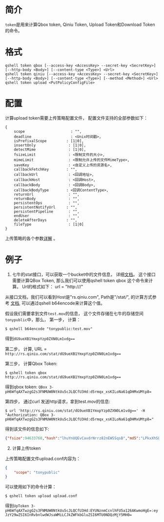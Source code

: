 # 简介

`token`是用来计算Qbox token, Qiniu Token, Upload Token和Download Token的命令。

# 格式

```
qshell token qbox [--access-key <AccessKey> --secret-key <SecretKey>] [--http-body <Body>] [--content-type <Type>] <Url>
qshell token qiniu [--access-key <AccessKey> --secret-key <SecretKey>] [--http-body <Body>] [--content-type <Type>] [--method <Method>] <Url>
qshell token upload <PutPolicyConfigFile>
```

# 配置

计算upload token需要上传策略配置文件， 配置文件支持的全部参数如下：

```
{
	scope                     : "",
	deadline                  : <Unix时间戳>,
	isPrefixalScope         : [1|0],
	insertOnly               : [1|0],
	detectMime               : [1|0],
	fsizeLimit               : <限制文件的大小>,
	mimeLimit                : <限制允许上传的文件MimeType>,
	saveKey                  : <自定义上传的资源名>,
	callbackFetchKey        : "",
	callbackUrl              : <回调地址>,
	callbackHost             : <回调Host>,
	callbackBody             : <回调Body>,
	callbackBodyType        : <回调ContentType>,
	returnUrl                : "",
	returnBody               : "",
	persistentOps            : "",
	persistentNotifyUrl     : "",
	persistentPipeline       : "",
	endUser                  : "",
	deleteAfterDays         : "",
	fileType                 : [1|0]
}
```

上传策略的各个参数[详解](https://developer.qiniu.com/kodo/manual/1206/put-policy) 。


# 例子

1. 七牛的stat接口，可以获取一个bucket中的文件信息， 详细[文档](https://developer.qiniu.com/kodo/api/1308/stat)。
这个接口需要计算QBox Token, 那么我们可以使用qshell token qbox <Url>这个命令来计算。
Url的格式如下：
url = "http://<Host>/<Path>"

从接口文档，我们可以看到Host是"rs.qiniu.com",  Path是"/stat/<EncodedEntryURI>", <EncodeEntryURI>的计算方式参考
[文档](https://developer.qiniu.com/kodo/api/1276/data-format), 可以通过qshell b64encode来计算这个值。

假设我们需要拿到文件`test.mov`的信息， 这个文件存储在七牛的存储空间`tonypublic`中，那么，
第一步， 计算<EncodeEntryURI>：

```
$ qshell b64encode "tonypublic:test.mov"
```

得到`dG9ueXB1YmxpYzp0ZXN0Lm1vdg==`

第二步， 计算<Url>, URL = `http://rs.qiniu.com/stat/dG9ueXB1YmxpYzp0ZXN0Lm1vdg==`

第三步， 计算Qbox Token:

```
$ qshell token qbox http://rs.qiniu.com/stat/dG9ueXB1YmxpYzp0ZXN0Lm1vdg==
```

得到qbox token: `QBox 3-pH6WfqAXTwzgG2s3FNMUW0NtkUu5cJLQCfU3Hd:d5rmqx_xsKILoNa61qDHMxUMtp8=`

第四步， 通过curl 发送http请求，拿到test.mov的信息:

```
$ url 'http://rs.qiniu.com/stat/dG9ueXB1YmxpYzp0ZXN0Lm1vdg==' -H "Authorization: QBox 3-pH6WfqAXTwzgG2s3FNMUW0NtkUu5cJLQCfU3Hd:d5rmqx_xsKILoNa61qDHMxUMtp8="
```
得到该文件的信息如下:

```json
{"fsize":94633760,"hash":"lhuYnUQEvCavdrNrrz82nEWSSqsB","md5":"LPkxXhSLb5fb9fxrLUghkA==","mimeType":"text/html","putTime":15289618585925391,"type":0}
```

2. 计算上传token

上传策略配置文件upload.conf内容为：

```json
{
    "scope": "tonypublic"
}
```

可以使用如下的命令计算：

```
$ qshell token upload upload.conf
```

得到`UpToken 3-pH6WfqAXTwzgG2s3FNMUW0NtkUu5cJLQCfU3Hd:EYUNznmCcnlhFU5a126AKwmoHgE=:eyJzY29wZSI6InRvbnlwdWJsaWMiLCJkZWFkbGluZSI6MTU0NDQzMjY5MH0=`
